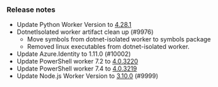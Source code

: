 ### Release notes

<!-- Please add your release notes in the following format:
- My change description (#PR)
-->
- Update Python Worker Version to [4.28.1](https://github.com/Azure/azure-functions-python-worker/releases/tag/4.28.1)
- DotnetIsolated worker artifact clean up (#9976)
  - Move symbols from dotnet-isolated worker to symbols package
  - Removed linux executables from dotnet-isolated worker.
- Update Azure.Identity to 1.11.0 (#10002)
- Update PowerShell worker 7.2 to [4.0.3220](https://github.com/Azure/azure-functions-powershell-worker/releases/tag/v4.0.3220)
- Update PowerShell worker 7.4 to [4.0.3219](https://github.com/Azure/azure-functions-powershell-worker/releases/tag/v4.0.3219)
- Update Node.js Worker Version to [3.10.0](https://github.com/Azure/azure-functions-nodejs-worker/releases/tag/v3.10.0) (#9999)
